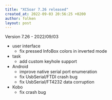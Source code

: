 ```yaml
---
title: "XCSoar 7.26 released"
created_at: 2022-09-03 20:56:25 +0200
author: folken
layout: post
---
```


Version 7.26 - 2022/09/03
* user interface
  - fix pressed InfoBox colors in inverted mode
* task
  - add custom keyhole support
* Android
  - improve native serial port enumeration
  - fix UsbSerial/FTDI crash bug
  - fix UsbSerial/FT4232 data corruption
* Kobo
  - fix crash bug
